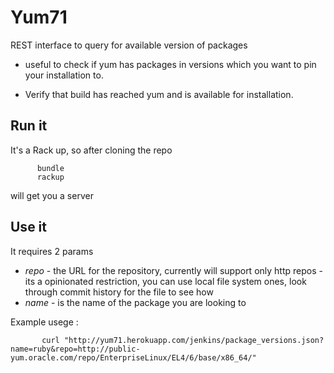 Yum71
=====

REST interface to query for available version of packages

* useful to check if yum has packages in versions which you want to pin your installation to. 

* Verify that build has reached yum and is available for installation. 

Run it
------

It's a Rack up, so after cloning the repo
```
      bundle
      rackup
```
will get you a server


Use it
------


It requires 2 params 
* *repo* - the URL for the repository, currently will support only http repos - its a opinionated restriction, you can use local file system ones, look through commit history for the file to see how
* *name* - is the name of the package you are looking to


Example usege :
```
       curl "http://yum71.herokuapp.com/jenkins/package_versions.json?name=ruby&repo=http://public-yum.oracle.com/repo/EnterpriseLinux/EL4/6/base/x86_64/"
```


